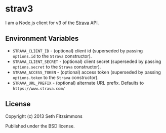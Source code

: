 # strav3

I am a Node.js client for v3 of the [Strava](http://strava.com) API.

## Environment Variables

* `STRAVA_CLIENT_ID` - (optional) client id (superseded by passing `options.id`
  to the `Strava` constructor).
* `STRAVA_CLIENT_SECRET` - (optional) client secret (superseded by passing
  `options.secret` to the `Strava` constructor).
* `STRAVA_ACCESS_TOKEN` - (optional) access token (superseded by passing
  `options.token` to the `Strava` constructor).
* `STRAVA_URL_PREFIX` - (optional) alternate URL prefix. Defaults to
  `https://www.strava.com/`

## License

Copyright (c) 2013 Seth Fitzsimmons

Published under the BSD license.
